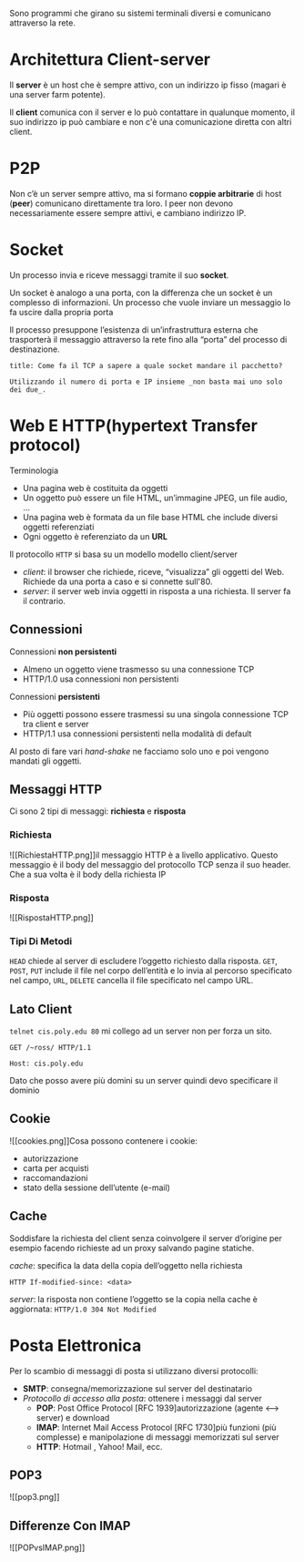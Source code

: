 Sono programmi che girano su sistemi terminali diversi e comunicano attraverso la rete.

# Architettura Client-server

Il __server__ è un host che è sempre attivo, con un indirizzo ip fisso (magari è una server farm potente).

Il __client__ comunica con il server e lo può contattare in qualunque momento, il suo indirizzo ip può cambiare e non c'è una comunicazione diretta con altri client.

# P2P

Non c’è un server sempre attivo, ma si formano __coppie arbitrarie__ di host (__peer__) comunicano direttamente tra loro. I peer non devono necessariamente essere sempre attivi, e cambiano indirizzo IP.

# Socket

Un processo invia e riceve messaggi tramite il suo __socket__.

Un socket è analogo a una porta, con la differenza che un socket è un complesso di informazioni. Un processo che vuole inviare un messaggio lo fa uscire dalla propria porta

Il processo presuppone l’esistenza di un’infrastruttura esterna che trasporterà il messaggio attraverso la rete fino alla “porta” del processo di destinazione.

```ad-question
title: Come fa il TCP a sapere a quale socket mandare il pacchetto?

Utilizzando il numero di porta e IP insieme _non basta mai uno solo dei due_.

```

# Web E HTTP(hypertext Transfer protocol)

Terminologia

- Una pagina web è costituita da oggetti
- Un oggetto può essere un file HTML, un’immagine JPEG, un file audio, …
- Una pagina web è formata da un file base HTML che include diversi oggetti referenziati
- Ogni oggetto è referenziato da un __URL__

Il protocollo `HTTP` si basa su un modello modello client/server

- _client_: il browser che richiede, riceve, “visualizza” gli oggetti del Web. Richiede da una porta a caso e si connette sull'80.
- _server_: il server web invia oggetti in risposta a una richiesta. Il server fa il contrario.

## Connessioni

Connessioni __non persistenti__

- Almeno un oggetto viene trasmesso su una connessione TCP
- HTTP/1.0 usa connessioni non persistenti

Connessioni __persistenti__

- Più oggetti possono essere trasmessi su una singola connessione TCP tra client e server
- HTTP/1.1 usa connessioni persistenti nella modalità di default

Al posto di fare vari _hand-shake_ ne facciamo solo uno e poi vengono mandati gli oggetti.

## Messaggi HTTP

Ci sono 2 tipi di messaggi: __richiesta__ e __risposta__

### Richiesta

![[RichiestaHTTP.png]]il messaggio HTTP è a livello applicativo. Questo messaggio è il body del messaggio del protocollo TCP senza il suo header. Che a sua volta è il body della richiesta IP

### Risposta

![[RispostaHTTP.png]]

### Tipi Di Metodi

`HEAD` chiede al server di escludere l’oggetto richiesto dalla risposta. `GET`, `POST`, `PUT` include il file nel corpo dell’entità e lo invia al percorso specificato nel campo, `URL`, `DELETE` cancella il file specificato nel campo URL.

## Lato Client

`telnet cis.poly.edu 80` mi collego ad un server non per forza un sito.

`GET /~ross/ HTTP/1.1`

`Host: cis.poly.edu`

Dato che posso avere più domini su un server quindi devo specificare il dominio

## Cookie

![[cookies.png]]Cosa possono contenere i cookie:

- autorizzazione
- carta per acquisti
- raccomandazioni
- stato della sessione dell’utente (e-mail)

## Cache

Soddisfare la richiesta del client senza coinvolgere il server d’origine per esempio facendo richieste ad un proxy salvando pagine statiche.

_cache_: specifica la data della copia dell’oggetto nella richiesta

`HTTP If-modified-since: <data>`

_server_: la risposta non contiene l’oggetto se la copia nella cache è aggiornata: `HTTP/1.0 304 Not Modified`

# Posta Elettronica

Per lo scambio di messaggi di posta si utilizzano diversi protocolli:

- __SMTP__: consegna/memorizzazione sul server del destinatario
- _Protocollo di accesso alla posta_: ottenere i messaggi dal server
	- __POP__: Post Office Protocol [RFC 1939]autorizzazione (agente <--> server) e download
	- __IMAP__: Internet Mail Access Protocol [RFC 1730]più funzioni (più complesse) e manipolazione di messaggi memorizzati sul server
	- __HTTP__: Hotmail , Yahoo! Mail, ecc.

## POP3

![[pop3.png]]

## Differenze Con IMAP

![[POPvsIMAP.png]]

